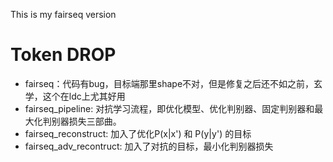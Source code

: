 This is my fairseq version
# Token DROP

- fairseq：代码有bug，目标端那里shape不对，但是修复之后还不如之前，玄学，这个在ldc上尤其好用
- fairseq_pipeline: 对抗学习流程，即优化模型、优化判别器、固定判别器和最大化判别器损失三部曲。
- fairseq_reconstruct: 加入了优化P(x|x') 和 P(y|y') 的目标
- fairseq_adv_recontruct: 加入了对抗的目标，最小化判别器损失
